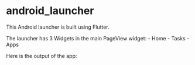 # android_launcher
This Android launcher is built using Flutter.

The launcher has 3 Widgets in the main PageView widget:
    - Home
    - Tasks
    - Apps
    

Here is the output of the app:
